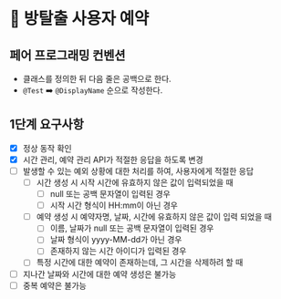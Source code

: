 # 🚪 방탈출 사용자 예약

## 페어 프로그래밍 컨벤션
- 클래스를 정의한 뒤 다음 줄은 공백으로 한다.
- `@Test` ➡️ `@DisplayName` 순으로 작성한다.

## 1단계 요구사항
- [x] 정상 동작 확인
- [x] 시간 관리, 예약 관리 API가 적절한 응답을 하도록 변경
- [ ] 발생할 수 있는 예외 상황에 대한 처리를 하여, 사용자에게 적절한 응답
  - [ ] 시간 생성 시 시작 시간에 유효하지 않은 값이 입력되었을 때
    - [ ] null 또는 공백 문자열이 입력된 경우
    - [ ] 시작 시간 형식이 HH:mm이 아닌 경우
  - [ ] 예약 생성 시 예약자명, 날짜, 시간에 유효하지 않은 값이 입력 되었을 때
    - [ ] 이름, 날짜가 null 또는 공백 문자열이 입력된 경우
    - [ ] 날짜 형식이 yyyy-MM-dd가 아닌 경우
    - [ ] 존재하지 않는 시간 아이디가 입력된 경우
  - [ ] 특정 시간에 대한 예약이 존재하는데, 그 시간을 삭제하려 할 때
- [ ] 지나간 날짜와 시간에 대한 예약 생성은 불가능
- [ ] 중복 예약은 불가능
